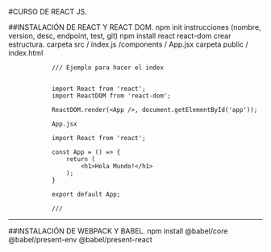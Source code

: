 
#CURSO DE REACT JS.


##INSTALACIÓN DE REACT Y REACT DOM.
    npm init 
    instrucciones (nombre, version, desc, endpoint, test, git)
    npm install react react-dom
    crear estructura.
    carpeta 
    src / 
    index.js 
	    /components 
	    / App.jsx
    carpeta public / 
    index.html

                /// Ejemplo para hacer el index


                import React from 'react';
                import ReactDOM from 'react-dom';

                ReactDOM.render(<App />, document.getElementById('app'));

                App.jsx

                import React from 'react';

                const App = () => {
	                return (
		                <h1>Hola Mundo!</h1>
	                );
                }

                export default App;

                ///
-----
##INSTALACIÓN DE WEBPACK Y BABEL.
    npm install @babel/core @babel/present-env @babel/present-react


 


